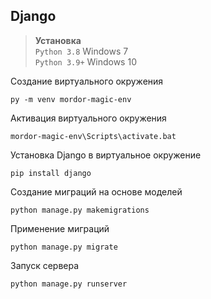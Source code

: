 ## Django

> **Установка** <BR> `Python 3.8` Windows 7 <BR> `Python 3.9+` Windows 10

Создание виртуального окружения

    py -m venv mordor-magic-env

Активация виртуального окружения

    mordor-magic-env\Scripts\activate.bat

Установка Django в виртуальное окружение

    pip install django

Создание миграций на основе моделей

    python manage.py makemigrations

Применение миграций

    python manage.py migrate

Запуск сервера

    python manage.py runserver